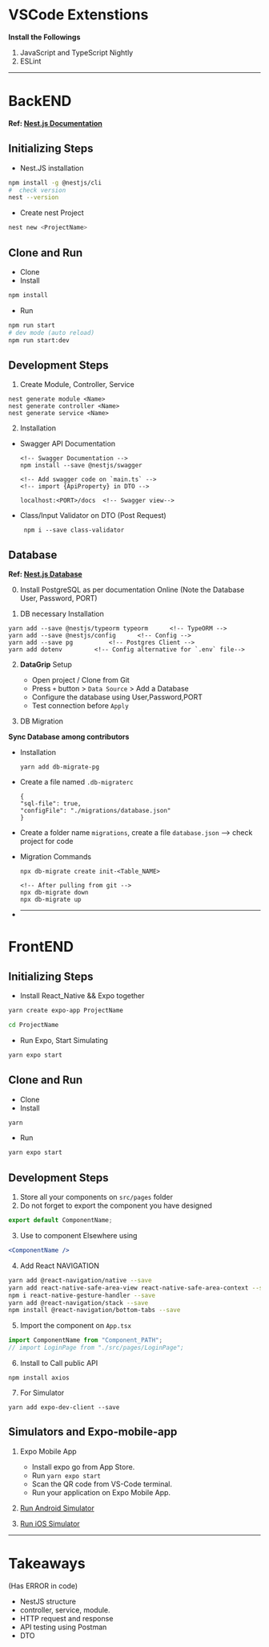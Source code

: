 # VSCode Extenstions

**Install the Followings**

1. JavaScript and TypeScript Nightly
2. ESLint

---

# BackEND

**Ref: [Nest.js Documentation](https://docs.nestjs.com/)**

## Initializing Steps

- Nest.JS installation

```bash
npm install -g @nestjs/cli
#  check version
nest --version
```

- Create nest Project

```bash
nest new <ProjectName>
```

## Clone and Run

- Clone
- Install

```bash
npm install
```

- Run

```bash
npm run start
# dev mode (auto reload)
npm run start:dev
```

## Development Steps

1. Create Module, Controller, Service

```nest
nest generate module <Name>
nest generate controller <Name>
nest generate service <Name>
```

2. Installation

- Swagger API Documentation

  ```
  <!-- Swagger Documentation -->
  npm install --save @nestjs/swagger
  ```

  ```
  <!-- Add swagger code on `main.ts` -->
  <!-- import {ApiProperty} in DTO -->
  ```

  ```
  localhost:<PORT>/docs  <!-- Swagger view-->
  ```

- Class/Input Validator on DTO (Post Request)

  ```
   npm i --save class-validator
  ```

## Database

**Ref: [Nest.js Database](https://docs.nestjs.com/techniques/database)**

0.  Install PostgreSQL as per documentation Online (Note the Database User, Password, PORT)

1.  DB necessary Installation

```
yarn add --save @nestjs/typeorm typeorm      <!-- TypeORM -->
yarn add --save @nestjs/config      <!-- Config -->
yarn add --save pg          <!-- Postgres Client -->
yarn add dotenv         <!-- Config alternative for `.env` file-->
```

2.  **DataGrip** Setup

    - Open project / Clone from Git
    - Press `+` button > `Data Source` > Add a Database
    - Configure the database using User,Password,PORT
    - Test connection before `Apply`

3.  DB Migration

**Sync Database among contributors**

- Installation

  ```
  yarn add db-migrate-pg
  ```

- Create a file named `.db-migraterc`

      {
      "sql-file": true,
      "configFile": "./migrations/database.json"
      }

- Create a folder name `migrations`, create a file `database.json` --> check project for code

- Migration Commands

  ```
  npx db-migrate create init-<Table_NAME>

  <!-- After pulling from git -->
  npx db-migrate down
  npx db-migrate up

  ```

- ***

# FrontEND

## Initializing Steps

- Install React_Native && Expo together

```bash
yarn create expo-app ProjectName

cd ProjectName

```

- Run Expo, Start Simulating

```bash
yarn expo start
```

## Clone and Run

- Clone
- Install

```bash
yarn
```

- Run

```bash
yarn expo start
```

## Development Steps

1. Store all your components on `src/pages` folder
2. Do not forget to export the component you have designed

```javascript
export default ComponentName;
```

3. Use to component Elsewhere using

```jsx
<ComponentName />
```

4. Add React NAVIGATION

```zsh
yarn add @react-navigation/native --save
yarn add react-native-safe-area-view react-native-safe-area-context --save
npm i react-native-gesture-handler --save
yarn add @react-navigation/stack --save
npm install @react-navigation/bottom-tabs --save
```

5. Import the component on `App.tsx`

```typescript
import ComponentName from "Component_PATH";
// import LoginPage from "./src/pages/LoginPage";
```

6. Install to Call public API

```
npm install axios
```

7. For Simulator

```
yarn add expo-dev-client --save
```

## Simulators and Expo-mobile-app

1. Expo Mobile App

   - Install expo go from App Store.
   - Run `yarn expo start`
   - Scan the QR code from VS-Code terminal.
   - Run your application on Expo Mobile App.

2. [Run Android Simulator](https://www.youtube.com/watch?v=WKGGQVSUoqA)

3. [Run iOS Simulator](https://www.youtube.com/watch?v=Ws-wnDywtMI)

---

# Takeaways

(Has ERROR in code)

- NestJS structure
- controller, service, module.
- HTTP request and response
- API testing using Postman
- DTO
